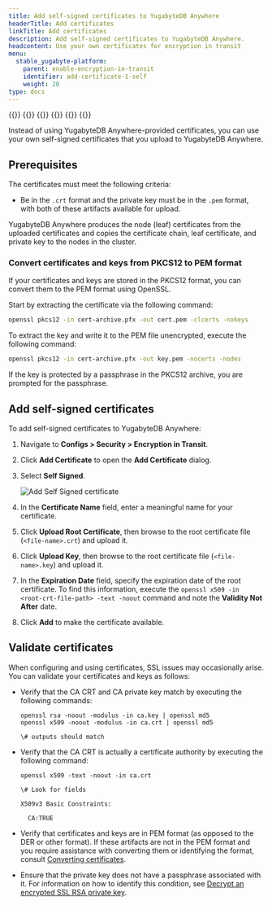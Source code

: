 ```yaml
---
title: Add self-signed certificates to YugabyteDB Anywhere
headerTitle: Add certificates
linkTitle: Add certificates
description: Add self-signed certificates to YugabyteDB Anywhere.
headcontent: Use your own certificates for encryption in transit
menu:
  stable_yugabyte-platform:
    parent: enable-encryption-in-transit
    identifier: add-certificate-1-self
    weight: 20
type: docs
---
```


{{<tabs>}}
{{<tabitem href="../add-certificate-self/" text="Self-Signed" active="true" >}}
{{<tabitem href="../add-certificate-ca/" text="CA-Signed" >}}
{{<tabitem href="../add-certificate-hashicorp/" text="Hashicorp Vault" >}}
{{<tabitem href="../add-certificate-kubernetes/" text="Kubernetes cert-manager" >}}
{{</tabs>}}

Instead of using YugabyteDB Anywhere-provided certificates, you can use your own self-signed certificates that you upload to YugabyteDB Anywhere.

## Prerequisites

The certificates must meet the following criteria:

- Be in the `.crt` format and the private key must be in the `.pem` format, with both of these artifacts available for upload.

YugabyteDB Anywhere produces the node (leaf) certificates from the uploaded certificates and copies the certificate chain, leaf certificate, and private key to the nodes in the cluster.

### Convert certificates and keys from PKCS12 to PEM format

If your certificates and keys are stored in the PKCS12 format, you can convert them to the PEM format using OpenSSL.

Start by extracting the certificate via the following command:

```sh
openssl pkcs12 -in cert-archive.pfx -out cert.pem -clcerts -nokeys
```

To extract the key and write it to the PEM file unencrypted, execute the following command:

```sh
openssl pkcs12 -in cert-archive.pfx -out key.pem -nocerts -nodes
```

If the key is protected by a passphrase in the PKCS12 archive, you are prompted for the passphrase.

## Add self-signed certificates

To add self-signed certificates to YugabyteDB Anywhere:

1. Navigate to **Configs > Security > Encryption in Transit**.

1. Click **Add Certificate** to open the **Add Certificate** dialog.

1. Select **Self Signed**.

    ![Add Self Signed certificate](/images/yp/encryption-in-transit/add-self-cert.png)

1. In the **Certificate Name** field, enter a meaningful name for your certificate.

1. Click **Upload Root Certificate**, then browse to the root certificate file (`<file-name>.crt`) and upload it.

1. Click **Upload Key**, then browse to the root certificate file (`<file-name>.key`) and upload it.

1. In the **Expiration Date** field, specify the expiration date of the root certificate. To find this information, execute the `openssl x509 -in <root-crt-file-path> -text -noout` command and note the **Validity Not After** date.

1. Click **Add** to make the certificate available.

## Validate certificates

When configuring and using certificates, SSL issues may occasionally arise. You can validate your certificates and keys as follows:

- Verify that the CA CRT and CA private key match by executing the following commands:

    ```shell
    openssl rsa -noout -modulus -in ca.key | openssl md5
    openssl x509 -noout -modulus -in ca.crt | openssl md5

    \# outputs should match
    ```

- Verify that the CA CRT is actually a certificate authority by executing the following command:

    ```shell
    openssl x509 -text -noout -in ca.crt

    \# Look for fields

    X509v3 Basic Constraints:

      CA:TRUE
    ```

- Verify that certificates and keys are in PEM format (as opposed to the DER or other format). If these artifacts are not in the PEM format and you require assistance with converting them or identifying the format, consult [Converting certificates](https://support.globalsign.com/ssl/ssl-certificates-installation/converting-certificates-openssl).

- Ensure that the private key does not have a passphrase associated with it. For information on how to identify this condition, see [Decrypt an encrypted SSL RSA private key](https://techjourney.net/how-to-decrypt-an-enrypted-ssl-rsa-private-key-pem-key/).
